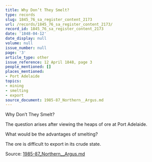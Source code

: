 ```yaml
---
title: Why Don’t They Smelt?
type: records
slug: 1845_76_sa_register_content_2173
url: /records/1845_76_sa_register_content_2173/
record_id: 1845_76_sa_register_content_2173
date: '1848-04-12'
date_display: null
volume: null
issue_number: null
page: '3'
article_type: other
issue_reference: 12 April 1848, page 3
people_mentioned: []
places_mentioned:
- Port Adelaide
topics:
- mining
- smelting
- export
source_document: 1985-87_Northern__Argus.md
---
```


Why Don’t They Smelt?

The question arises after viewing the heaps of ore at Port Adelaide.

What would be the advantages of smelting?

The ore is difficult to export in its crude state.

Source: [1985-87_Northern__Argus.md](/downloads/markdown/1985-87_Northern__Argus.md)
